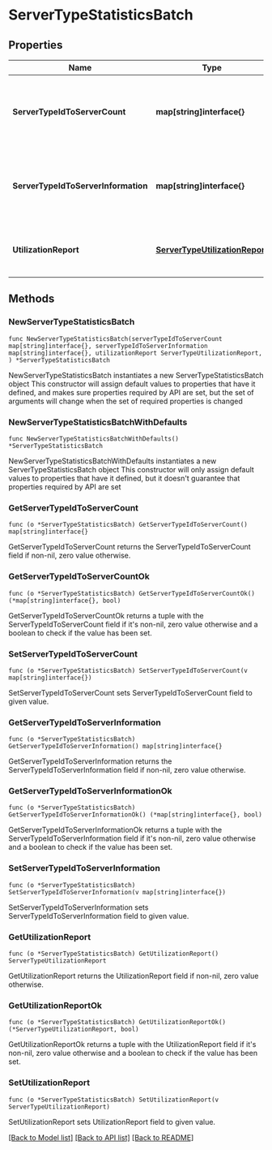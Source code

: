 # ServerTypeStatisticsBatch

## Properties

Name | Type | Description | Notes
------------ | ------------- | ------------- | -------------
**ServerTypeIdToServerCount** | **map[string]interface{}** | An object having server type id as key and server count as value. | 
**ServerTypeIdToServerInformation** | **map[string]interface{}** | An object having server type id as key and server information as value. | 
**UtilizationReport** | [**ServerTypeUtilizationReport**](ServerTypeUtilizationReport.md) | The utilization report for the server types. | 

## Methods

### NewServerTypeStatisticsBatch

`func NewServerTypeStatisticsBatch(serverTypeIdToServerCount map[string]interface{}, serverTypeIdToServerInformation map[string]interface{}, utilizationReport ServerTypeUtilizationReport, ) *ServerTypeStatisticsBatch`

NewServerTypeStatisticsBatch instantiates a new ServerTypeStatisticsBatch object
This constructor will assign default values to properties that have it defined,
and makes sure properties required by API are set, but the set of arguments
will change when the set of required properties is changed

### NewServerTypeStatisticsBatchWithDefaults

`func NewServerTypeStatisticsBatchWithDefaults() *ServerTypeStatisticsBatch`

NewServerTypeStatisticsBatchWithDefaults instantiates a new ServerTypeStatisticsBatch object
This constructor will only assign default values to properties that have it defined,
but it doesn't guarantee that properties required by API are set

### GetServerTypeIdToServerCount

`func (o *ServerTypeStatisticsBatch) GetServerTypeIdToServerCount() map[string]interface{}`

GetServerTypeIdToServerCount returns the ServerTypeIdToServerCount field if non-nil, zero value otherwise.

### GetServerTypeIdToServerCountOk

`func (o *ServerTypeStatisticsBatch) GetServerTypeIdToServerCountOk() (*map[string]interface{}, bool)`

GetServerTypeIdToServerCountOk returns a tuple with the ServerTypeIdToServerCount field if it's non-nil, zero value otherwise
and a boolean to check if the value has been set.

### SetServerTypeIdToServerCount

`func (o *ServerTypeStatisticsBatch) SetServerTypeIdToServerCount(v map[string]interface{})`

SetServerTypeIdToServerCount sets ServerTypeIdToServerCount field to given value.


### GetServerTypeIdToServerInformation

`func (o *ServerTypeStatisticsBatch) GetServerTypeIdToServerInformation() map[string]interface{}`

GetServerTypeIdToServerInformation returns the ServerTypeIdToServerInformation field if non-nil, zero value otherwise.

### GetServerTypeIdToServerInformationOk

`func (o *ServerTypeStatisticsBatch) GetServerTypeIdToServerInformationOk() (*map[string]interface{}, bool)`

GetServerTypeIdToServerInformationOk returns a tuple with the ServerTypeIdToServerInformation field if it's non-nil, zero value otherwise
and a boolean to check if the value has been set.

### SetServerTypeIdToServerInformation

`func (o *ServerTypeStatisticsBatch) SetServerTypeIdToServerInformation(v map[string]interface{})`

SetServerTypeIdToServerInformation sets ServerTypeIdToServerInformation field to given value.


### GetUtilizationReport

`func (o *ServerTypeStatisticsBatch) GetUtilizationReport() ServerTypeUtilizationReport`

GetUtilizationReport returns the UtilizationReport field if non-nil, zero value otherwise.

### GetUtilizationReportOk

`func (o *ServerTypeStatisticsBatch) GetUtilizationReportOk() (*ServerTypeUtilizationReport, bool)`

GetUtilizationReportOk returns a tuple with the UtilizationReport field if it's non-nil, zero value otherwise
and a boolean to check if the value has been set.

### SetUtilizationReport

`func (o *ServerTypeStatisticsBatch) SetUtilizationReport(v ServerTypeUtilizationReport)`

SetUtilizationReport sets UtilizationReport field to given value.



[[Back to Model list]](../README.md#documentation-for-models) [[Back to API list]](../README.md#documentation-for-api-endpoints) [[Back to README]](../README.md)


